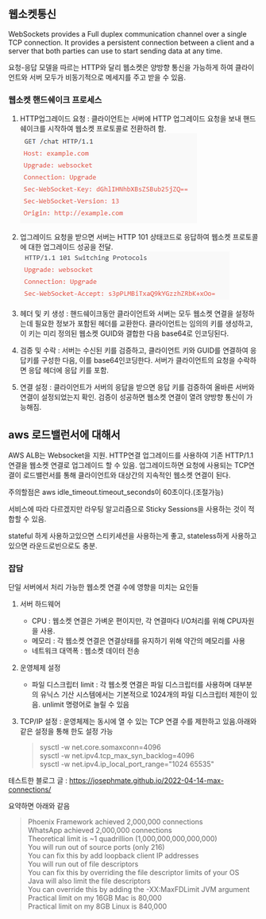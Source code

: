 ## 웹소켓통신

WebSockets provides a Full duplex communication channel over a single TCP connection.
It provides a persistent connection between a client and a server that both parties can use to start sending data at any time.


요청-응답 모델을  따르는 HTTP와 달리 웹소켓은 양방향 통신을 가능하게 하여 클라이언트와 서버 모두가 비동기적으로 메세지를 주고 받을 수 있음.

### 웹소켓 핸드쉐이크 프로세스

1. HTTP업그레이드 요청 : 클라이언트는 서버에 HTTP 업그레이드 요청을 보내 핸드쉐이크를 시작하여 웹소켓 프로토콜로 전환하려 함.
![alt text](image-2.png)

2. 업그레이드 요청을 받으면 서버는 HTTP 101 상태코드로 응답하여 웹소켓 프로토콜에 대한 업그레이드 성공을 전달.
![alt text](image-3.png)

3. 헤더 및 키 생성 : 핸드쉐이크동안 클라이언트와 서버는 모두 웹소켓 연결을 설정하는데 필요한 정보가 포함된 헤더를 교환한다. 클라이언트는 임의의 키를 생성하고, 이 키는 미리 정의된 웹소켓 GUID와 결합한 다음 base64로 인코딩된다.

4. 검증 및 수락 : 서버는 수신된 키를 검증하고, 클라이언트 키와 GUID를 연결하여 응답키를 구성한 다음, 이를 base64인코딩한다. 서버가 클라이언트의 요청을 수락하면 응답 헤더에 응답 키를 포함.

5. 연결 설정 : 클라이언트가 서버의 응답을 받으면 응답 키를 검증하여 올바른 서버와 연결이 설정되었는지 확인. 검증이 성공하면 웹소켓 연결이 열려 양방향 통신이 가능해짐.



## aws 로드밸런서에 대해서

AWS ALB는 Websocket을 지원.
HTTP연결 업그레이드를 사용하여 기존 HTTP/1.1 연결을 웹소켓 연결로 업그레이드 할 수 있음.
업그레이드하면 요청에 사용되는 TCP연결이 로드밸런서를 통해 클라이언트와 대상간의 지속적인 웹소켓 연결이 된다. 

주의할점은 aws idle_timeout.timeout_seconds이 60초이다.(조절가능)

서비스에 따라 다르겠지만 라우팅 알고리즘으로 Sticky Sessions을 사용하는 것이 적합할 수 있음.

stateful 하게 사용하고있으면 스티키세션을 사용하는게 좋고, stateless하게 사용하고 있으면 라운드로빈으로도 충분.

### 잡담

단일 서버에서 처리 가능한 웹소켓 연결 수에 영향을 미치는 요인들
1. 서버 하드웨어

   * CPU : 웹소켓 연결은 가벼운 편이지만, 각 연결마다 I/O처리를 위해 CPU자원을 사용.
   * 메모리 : 각 웹소켓 연결은 연결상태를 유지하기 위해 약간의 메모리를 사용
   * 네트워크 대역폭 : 웹소켓 데이터 전송

2. 운영체제 설정
   
   * 파일 디스크립터 limit : 각 웹소켓 연결은 파일 디스크립터를 사용하며 대부분의 유닉스 기산 시스템에서는 기본적으로 1024개의 파일 디스크립터 제한이 있음. unlimit 명령어로 늘릴 수 있음

3. TCP/IP 설정 : 운영체제는 동시에 열 수 있는 TCP 연결 수를 제한하고 있음.아래와 같은 설정을 통해 한도 설정 가능
   >sysctl -w net.core.somaxconn=4096<br>
   sysctl -w net.ipv4.tcp_max_syn_backlog=4096<br>
   sysctl -w net.ipv4.ip_local_port_range="1024 65535"


테스트한 블로그 글 : https://josephmate.github.io/2022-04-14-max-connections/

요약하면 아래와 같음
>Phoenix Framework achieved 2,000,000 connections<br>
WhatsApp achieved 2,000,000 connections<br>
Theoretical limit is ~1 quadrillion (1,000,000,000,000,000)<br>
You will run out of source ports (only 216)<br>
You can fix this by add loopback client IP addresses<br>
You will run out of file descriptors<br>
You can fix this by overriding the file descriptor limits of your OS<br>
Java will also limit the file descriptors<br>
You can override this by adding the -XX:MaxFDLimit JVM argument<br>
Practical limit on my 16GB Mac is 80,000<br>
Practical limit on my 8GB Linux is 840,000<br>
